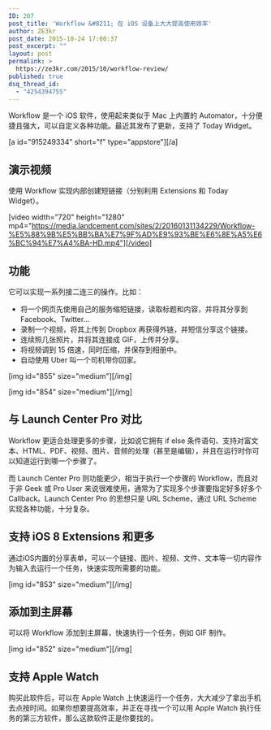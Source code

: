 ```yaml
---
ID: 207
post_title: 'Workflow &#8211; 在 iOS 设备上大大提高使用效率'
author: ZE3kr
post_date: 2015-10-24 17:00:37
post_excerpt: ""
layout: post
permalink: >
  https://ze3kr.com/2015/10/workflow-review/
published: true
dsq_thread_id:
  - "4254394755"
---
```

Workflow 是一个 iOS 软件，使用起来类似于 Mac 上内置的 Automator，十分便捷且强大，可以自定义各种功能。最近其发布了更新，支持了 Today Widget。

[a id="915249334" short="f" type="appstore"][/a]

<!--more-->
## 演示视频
使用 Workflow 实现内部创建短链接（分别利用 Extensions 和 Today Widget）。

[video width="720" height="1280" mp4="https://media.landcement.com/sites/2/20160131134229/Workflow-%E5%88%9B%E5%BB%BA%E7%9F%AD%E9%93%BE%E6%8E%A5%E6%BC%94%E7%A4%BA-HD.mp4"][/video]

## 功能
它可以实现一系列接二连三的操作。比如：

+ 将一个网页先使用自己的服务缩短链接，读取标题和内容，并将其分享到 Facebook、Twitter...
+ 录制一个视频，将其上传到 Dropbox 再获得外链，并短信分享这个链接。
+ 连续照几张照片，并将其连接成 GIF，上传并分享。
+ 将视频调到 15 倍速，同时压缩，并保存到相册中。
+ 自动使用 Uber 叫一个司机带你回家。

[img id="855" size="medium"][/img]

[img id="854" size="medium"][/img]

## 与 Launch Center Pro 对比
Workflow 更适合处理更多的步骤，比如说它拥有 if else 条件语句、支持对富文本、HTML、PDF、视频、图片、音频的处理（甚至是编辑），并且在运行时你可以知道运行到哪一个步骤了。

而 Launch Center Pro 则功能更少，相当于执行一个步骤的 Workflow，而且对于非 Geek 或 Pro User 来说很难使用，通常为了实现多个步骤要指定好多好多个 Callback。Launch Center Pro 的思想只是 URL Scheme，通过 URL Scheme 实现各种功能，十分复杂。

## 支持 iOS 8 Extensions 和更多
通过iOS内置的分享表单，可以一个链接、图片、视频、文件、文本等一切内容作为输入去运行一个任务，快速实现所需要的功能。

[img id="853" size="medium"][/img]

## 添加到主屏幕
可以将 Workflow 添加到主屏幕，快速执行一个任务，例如 GIF 制作。

[img id="852" size="medium"][/img]

## 支持 Apple Watch
购买此软件后，可以在 Apple Watch 上快速运行一个任务，大大减少了拿出手机去点按时间。如果你想要提高效率，并正在寻找一个可以用 Apple Watch 执行任务的第三方软件，那么这款软件正是你要找的。